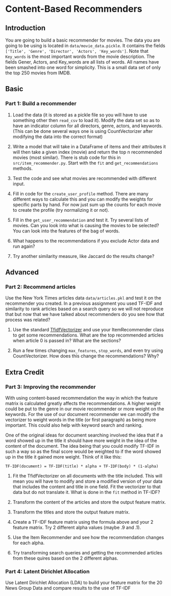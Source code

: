 # Content-Based Recommenders

## Introduction
You are going to build a basic recommender for movies.  The data you are going to be using is located in `data/movie_data.pickle`.  It contains the fields `['Title', 'Genre', 'Director', 'Actors', 'Key_words']`. Note that `Key_words` is the most important words from the movie description.  The fields Gener, Actors, and Key_words are all lists of words.  All names have been smashed into one word for simplicity.  This is a small data set of only the top 250 movies from IMDB.

## Basic

### Part 1: Build a recommender
1) Load the data (it is stored as a pickle file so you will have to use something other then `read_csv` to load it). Modify the data set so as to have an indicator column for all directors, genre, actors, and keywords.  (This can be done several ways one is using CountVectorizer after modifying the data into the correct format)

2) Write a model that will take in a DataFrame of items and their attributes it will then take a given index (movie) and return the top n recommended movies (most similar).  There is stub code for this in `src/item_recommender.py`.  Start with the `fit` and `get_recommendations` methods.

3) Test the code and see what movies are recommended with different input.  

4) Fill in code for the `create_user_profile` method.  There are many different ways to calculate this and you can modify the weights for specific parts by hand.  For now just sum up the counts for each movie to create the profile (try normalizing it or not).

5) Fill in the `get_user_recommendation` and test it.  Try several lists of movies.  Can you look into what is causing the movies to be selected?  You can look into the features of the bag of words.

6) What happens to the recommendations if you exclude Actor data and run again?

7) Try another similarity measure, like Jaccard do the results change?

## Advanced

### Part 2: Recommend articles 
Use the New York Times articles data `data/articles.pkl` and test it on the recommender you created. In a previous assignment you used TF-IDF and similarity to rank articles based on a search query so we will not reproduce that but now that we have talked about recommenders do you see how that process was related?  

1) Use the standard [TfidfVectorizer](https://scikit-learn.org/stable/modules/generated/sklearn.feature_extraction.text.TfidfVectorizer.html) and use your ItemRecommender class to get some recommendations. What are the top recommended articles when article 0 is passed in? What are the sections?  

2) Run a few times changing `max_features`, `stop_words`, and even try using CountVectorizer.  How does this change the recommendations?  Why? 

## Extra Credit

### Part 3: Improving the recommender

 With using content-based recommendation the way in which the feature matrix is calculated greatly affects the recommendations.  A higher weight could be put to the genre in our movie recommender or more weight on the keywords.  For the use of our document recommender we can modify the vectorizer to weight words in the title (or first paragraph) as being more important.  This could also help with keyword search and ranking.  

One of the original ideas for document searching involved the idea that if a word showed up in the title it should have more weight in the idea of the content of the document.  The idea being that you could modify TF-IDF in such a way so as the final score would be weighted to if the word showed up in the title it gained more weight.  Think of it like this:
```
TF-IDF(document) = TF-IDF(title) * alpha + TF-IDF(body) * (1-alpha)
```

1) Fit the TfidfVectorizer on all documents with the title included.  This will mean you will have to modify and store a modified version of your data that includes the content and title in one field.  Fit the vectorizer to that data but do not translate it.  What is done in the `fit` method in TF-IDF?

2) Transform the content of the articles and store the output feature matrix.

3) Transform the titles and store the output feature matrix.

4) Create a TF-IDF feature matrix using the formula above and your 2 feature matrix.  Try 2 different alpha values (maybe .9 and .1).

5) Use the Item Recommender and see how the recommendation changes for each alpha.

6) Try transforming search queries and getting the recommended articles from these quires based on the 2 different alphas.


### Part 4: Latent Dirichlet Allocation 

Use Latent Dirichlet Allocation (LDA) to build your feature matrix for the 20 News Group Data and compare results to the use of TF-IDF
 
